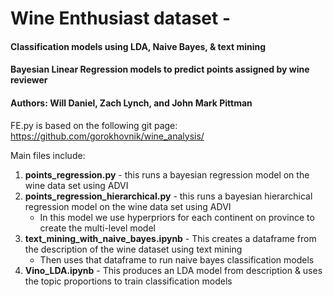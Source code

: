 # Wine Enthusiast dataset - 
#### Classification models using LDA, Naive Bayes, & text mining 
#### Bayesian Linear Regression models to predict points assigned by wine reviewer
#### Authors: Will Daniel, Zach Lynch, and John Mark Pittman

FE.py is based on the following git page: https://github.com/gorokhovnik/wine_analysis/

Main files include: 
1. **points_regression.py** - this runs a bayesian regression model on the wine data set using ADVI
2. **points_regression_hierarchical.py** - this runs a bayesian hierarchical regression model on the wine data set using ADVI
    - In this model we use hyperpriors for each continent on province to create the multi-level model
3. **text_mining_with_naive_bayes.ipynb** - This creates a dataframe from the description of the wine dataset using text mining
    - Then uses that dataframe to run naive bayes classification models
4. **Vino_LDA.ipynb** - This produces an LDA model from description & uses the topic proportions to train classification models
